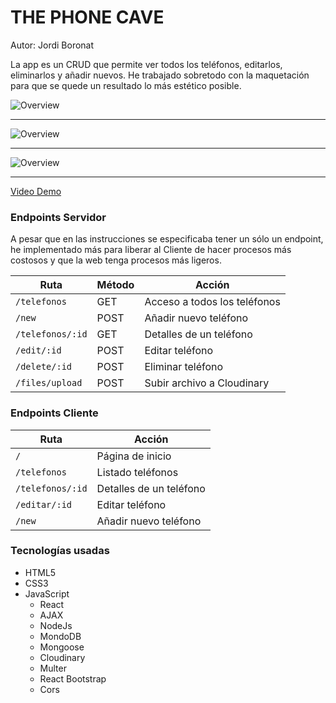 # THE PHONE CAVE

Autor: Jordi Boronat

La app es un CRUD que permite ver todos los teléfonos, editarlos, eliminarlos y añadir nuevos. He trabajado sobretodo con la maquetación para que se quede un resultado lo más estético posible. 

<img src="https://res.cloudinary.com/jordi-ironhack/image/upload/v1610908988/fotos-webuild/Captura_de_pantalla_2021-01-17_a_las_19.38.57_d5e8rz.png" alt="Overview">

<hr></hr>
<img src="https://res.cloudinary.com/jordi-ironhack/image/upload/v1610908989/fotos-webuild/Captura_de_pantalla_2021-01-17_a_las_19.39.11_ekltya.png" alt="Overview">
<hr></hr>

<img src="https://res.cloudinary.com/jordi-ironhack/image/upload/v1610908981/fotos-webuild/phone-detail_nfg4al.png" alt="Overview">
<hr></hr>

[Video Demo](https://www.youtube.com/watch?v=iPaZZSIoEUs&ab_channel=JordiBoronatAr%C3%A9valo)


### Endpoints Servidor

A pesar que en las instrucciones se especificaba tener un sólo un endpoint, he implementado más para liberar al Cliente de hacer procesos más costosos y que la web tenga procesos más ligeros.

| Ruta        | Método           | Acción  |
  | ------------- | ------------- | ------------- |
  | `/telefonos`  | GET | Acceso a todos los teléfonos |
  | `/new` | POST | Añadir nuevo teléfono |
  | `/telefonos/:id` | GET | Detalles de un teléfono  |
  | `/edit/:id` | POST | Editar teléfono  |
  | `/delete/:id` | POST | Eliminar teléfono  |
  | `/files/upload` | POST | Subir archivo a Cloudinary  |
 
 ### Endpoints Cliente


| Ruta        |  Acción  |
  | ------------- | ------------- | 
  | `/`  | Página de inicio |
  | `/telefonos` | Listado teléfonos |
  | `/telefonos/:id` | Detalles de un teléfono  |
  | `/editar/:id` | Editar teléfono  |
  | `/new` | Añadir nuevo teléfono  |



### Tecnologías usadas
- HTML5 
- CSS3
- JavaScript
  - React
  - AJAX
  - NodeJs
  - MondoDB
  - Mongoose
  - Cloudinary
  - Multer
  - React Bootstrap
  - Cors 

